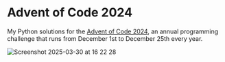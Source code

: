 # Advent of Code 2024

My Python solutions for the [Advent of Code 2024](https://adventofcode.com/2024), an annual programming challenge that runs from December 1st to December 25th every year.

![Screenshot 2025-03-30 at 16 22 28](https://github.com/user-attachments/assets/6519a1a6-54d1-4b2d-a72d-e67cab54c1ed)
